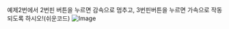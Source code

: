 예제2번에서 2번핀 버튼을 누르면 감속으로 멈추고, 3번핀버튼을 누르면 가속으로 작동되도록 하시오!(쉬운코드)
![Image](https://github.com/user-attachments/assets/530e3ecc-df5c-48e8-8944-d7fde65c2ce5)
